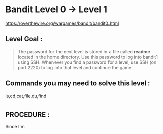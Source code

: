 # Bandit Level 0 -> Level 1 #

https://overthewire.org/wargames/bandit/bandit0.html

## Level Goal : ##
>The password for the next level is stored in a file called **readme** located in the home directory. Use this password to log into bandit1 using SSH. Whenever you find a password for a level, use SSH (on port 2220) to log into that level and continue the game.



## Commands you may need to solve this level : ##
ls,cd,cat,file,du,find
#  
## PROCEDURE : ##

Since I'm
